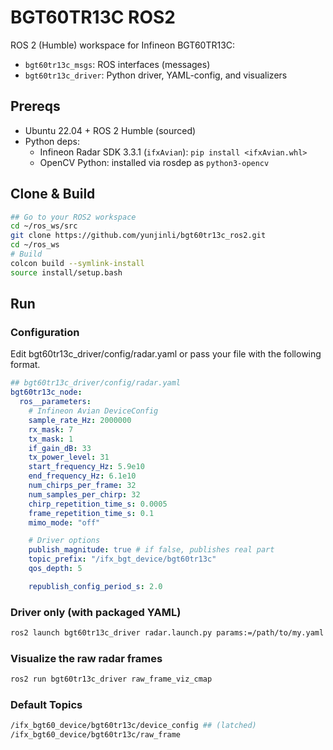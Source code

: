 # BGT60TR13C ROS2

ROS 2 (Humble) workspace for Infineon BGT60TR13C:

- `bgt60tr13c_msgs`: ROS interfaces (messages)
- `bgt60tr13c_driver`: Python driver, YAML-config, and visualizers

## Prereqs

- Ubuntu 22.04 + ROS 2 Humble (sourced)
- Python deps:
  - Infineon Radar SDK 3.3.1 (`ifxAvian`): `pip install <ifxAvian.whl>`
  - OpenCV Python: installed via rosdep as `python3-opencv`

## Clone & Build

```bash
## Go to your ROS2 workspace
cd ~/ros_ws/src
git clone https://github.com/yunjinli/bgt60tr13c_ros2.git
cd ~/ros_ws
# Build
colcon build --symlink-install
source install/setup.bash
```

## Run

### Configuration

Edit bgt60tr13c_driver/config/radar.yaml or pass your file with the following format.

```yaml
## bgt60tr13c_driver/config/radar.yaml
bgt60tr13c_node:
  ros__parameters:
    # Infineon Avian DeviceConfig
    sample_rate_Hz: 2000000
    rx_mask: 7
    tx_mask: 1
    if_gain_dB: 33
    tx_power_level: 31
    start_frequency_Hz: 5.9e10
    end_frequency_Hz: 6.1e10
    num_chirps_per_frame: 32
    num_samples_per_chirp: 32
    chirp_repetition_time_s: 0.0005
    frame_repetition_time_s: 0.1
    mimo_mode: "off"

    # Driver options
    publish_magnitude: true # if false, publishes real part
    topic_prefix: "/ifx_bgt_device/bgt60tr13c"
    qos_depth: 5

    republish_config_period_s: 2.0
```

### Driver only (with packaged YAML)

```bash
ros2 launch bgt60tr13c_driver radar.launch.py params:=/path/to/my.yaml
```

### Visualize the raw radar frames

```bash
ros2 run bgt60tr13c_driver raw_frame_viz_cmap

```

### Default Topics

```bash
/ifx_bgt60_device/bgt60tr13c/device_config ## (latched)
/ifx_bgt60_device/bgt60tr13c/raw_frame
```
